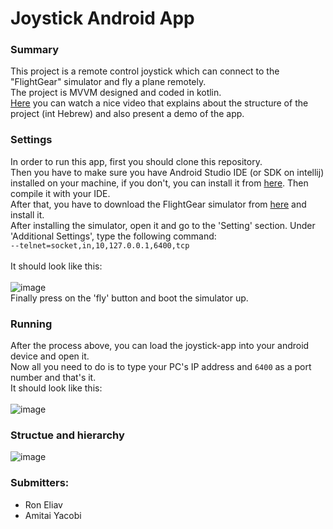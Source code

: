 # Joystick Android App

### Summary
This project is a remote control joystick  which can connect to the "FlightGear" simulator and fly a plane remotely.<br/> 
The project is MVVM designed and coded in kotlin.<br/>
[Here](https://www.youtube.com/watch?v=Mf5ohSK4ZjU&t=23s) you can watch a nice video that explains about the structure of the project (int Hebrew) and also present a demo of the app.<br/>


### Settings
In order to run this app, first you should clone this repository.<br/>
Then you have to make sure you have Android Studio IDE (or SDK on intellij) installed on your machine, if you don't, you can install it from [here](https://developer.android.com/studio?gclid=CjwKCAjwzruGBhBAEiwAUqMR8L1rRVjMNRQGKBCEKqqoMIVaZWzb2HkbZrkRoLw6NXNPjQ76Kd9vvBoC2NUQAvD_BwE&gclsrc=aw.ds). Then compile it with your IDE.<br />
After that, you have to download the FlightGear simulator from [here](https://www.flightgear.org/) and install it.<br />
After installing the simulator, open it and go to the 'Setting' section. Under 'Additional Settings', type the following  command:<br/>
``--telnet=socket,in,10,127.0.0.1,6400,tcp``<br/><br/>
It should look like this:<br/><br/>
![image](https://user-images.githubusercontent.com/71650499/122672097-7a4aec80-d1d2-11eb-8afd-b89717835fb9.png)<br/>
Finally press on the 'fly' button and boot the simulator up.

### Running
After the process above, you can load the joystick-app into your android device and open it.<br/>
Now all you need to do is to type your PC's IP address and ```6400``` as a port number and that's it.<br/>
It should look like this: <br/><br/>
![image](https://user-images.githubusercontent.com/71650499/122672142-ad8d7b80-d1d2-11eb-8a41-76e1671053ec.png)<br/>

### Structue and hierarchy
![image](https://user-images.githubusercontent.com/71650499/122672015-0f99b100-d1d2-11eb-8cac-746d46269e0f.png)


### Submitters:
  * Ron Eliav
  * Amitai Yacobi







